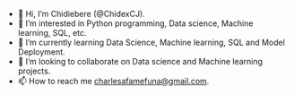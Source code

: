 - 👋 Hi, I’m Chidiebere (@ChidexCJ).
- 👀 I’m interested in Python programming, Data science, Machine learning, SQL, etc.
- 🌱 I’m currently learning Data Science, Machine learning, SQL and Model Deployment.
- 💞️ I’m looking to collaborate on Data science and Machine learning projects.
- 📫 How to reach me charlesafamefuna@gmail.com.

<!---
ChidexCJ/ChidexCJ is a ✨ special ✨ repository because its `README.md` (this file) appears on your GitHub profile.
You can click the Preview link to take a look at your changes.
--->
